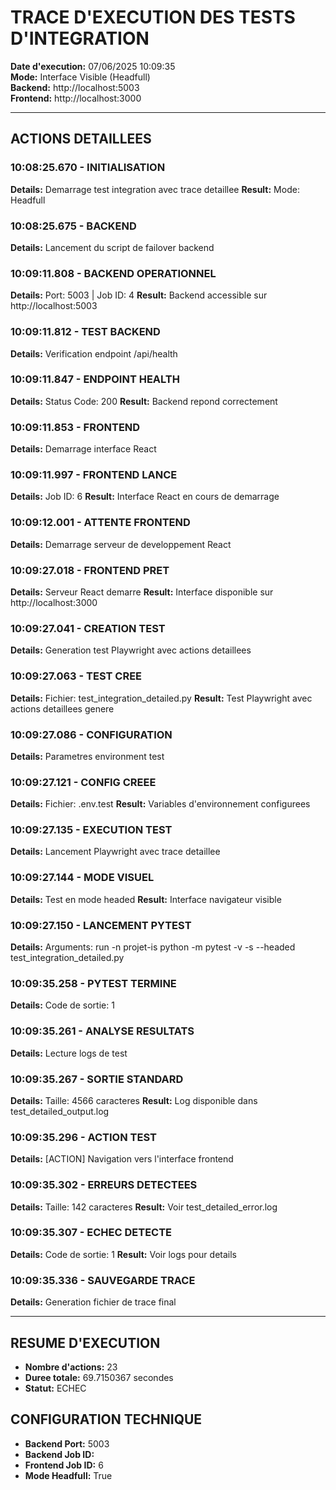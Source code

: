﻿# TRACE D'EXECUTION DES TESTS D'INTEGRATION
**Date d'execution:** 07/06/2025 10:09:35  
**Mode:** Interface Visible (Headfull)  
**Backend:** http://localhost:5003  
**Frontend:** http://localhost:3000  

---

## ACTIONS DETAILLEES

### 10:08:25.670 - INITIALISATION
**Details:** Demarrage test integration avec trace detaillee
**Result:** Mode: Headfull

### 10:08:25.675 - BACKEND
**Details:** Lancement du script de failover backend

### 10:09:11.808 - BACKEND OPERATIONNEL
**Details:** Port: 5003 | Job ID: 4
**Result:** Backend accessible sur http://localhost:5003

### 10:09:11.812 - TEST BACKEND
**Details:** Verification endpoint /api/health

### 10:09:11.847 - ENDPOINT HEALTH
**Details:** Status Code: 200
**Result:** Backend repond correctement

### 10:09:11.853 - FRONTEND
**Details:** Demarrage interface React

### 10:09:11.997 - FRONTEND LANCE
**Details:** Job ID: 6
**Result:** Interface React en cours de demarrage

### 10:09:12.001 - ATTENTE FRONTEND
**Details:** Demarrage serveur de developpement React

### 10:09:27.018 - FRONTEND PRET
**Details:** Serveur React demarre
**Result:** Interface disponible sur http://localhost:3000

### 10:09:27.041 - CREATION TEST
**Details:** Generation test Playwright avec actions detaillees

### 10:09:27.063 - TEST CREE
**Details:** Fichier: test_integration_detailed.py
**Result:** Test Playwright avec actions detaillees genere

### 10:09:27.086 - CONFIGURATION
**Details:** Parametres environment test

### 10:09:27.121 - CONFIG CREEE
**Details:** Fichier: .env.test
**Result:** Variables d'environnement configurees

### 10:09:27.135 - EXECUTION TEST
**Details:** Lancement Playwright avec trace detaillee

### 10:09:27.144 - MODE VISUEL
**Details:** Test en mode headed
**Result:** Interface navigateur visible

### 10:09:27.150 - LANCEMENT PYTEST
**Details:** Arguments: run -n projet-is python -m pytest -v -s --headed test_integration_detailed.py

### 10:09:35.258 - PYTEST TERMINE
**Details:** Code de sortie: 1

### 10:09:35.261 - ANALYSE RESULTATS
**Details:** Lecture logs de test

### 10:09:35.267 - SORTIE STANDARD
**Details:** Taille: 4566 caracteres
**Result:** Log disponible dans test_detailed_output.log

### 10:09:35.296 - ACTION TEST
**Details:** [ACTION] Navigation vers l'interface frontend

### 10:09:35.302 - ERREURS DETECTEES
**Details:** Taille: 142 caracteres
**Result:** Voir test_detailed_error.log

### 10:09:35.307 - ECHEC DETECTE
**Details:** Code de sortie: 1
**Result:** Voir logs pour details

### 10:09:35.336 - SAUVEGARDE TRACE
**Details:** Generation fichier de trace final

---

## RESUME D'EXECUTION
- **Nombre d'actions:** 23
- **Duree totale:** 69.7150367 secondes
- **Statut:** ECHEC

## CONFIGURATION TECHNIQUE
- **Backend Port:** 5003
- **Backend Job ID:** 
- **Frontend Job ID:** 6
- **Mode Headfull:** True
